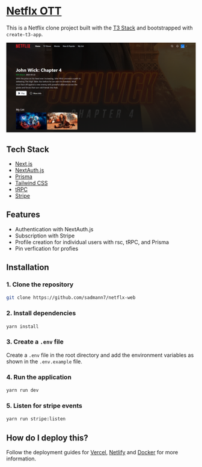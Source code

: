 # [Netflx OTT](https://netflx-web.vercel.app/)

This is a Netflix clone project built with the [T3 Stack](https://create.t3.gg/) and bootstrapped with `create-t3-app`.

[![Netflx OTT](./public/screenshot.png)](https://netflx-web.vercel.app/)

## Tech Stack

- [Next.js](https://nextjs.org)
- [NextAuth.js](https://next-auth.js.org)
- [Prisma](https://prisma.io)
- [Tailwind CSS](https://tailwindcss.com)
- [tRPC](https://trpc.io)
- [Stripe](https://stripe.com)

## Features

- Authentication with NextAuth.js
- Subscription with Stripe
- Profile creation for individual users with rsc, tRPC, and Prisma
- Pin verfication for profies

## Installation

### 1. Clone the repository

```bash
git clone https://github.com/sadmann7/netflx-web
```

### 2. Install dependencies

```bash
yarn install
```

### 3. Create a `.env` file

Create a `.env` file in the root directory and add the environment variables as shown in the `.env.example` file.

### 4. Run the application

```bash
yarn run dev
```

### 5. Listen for stripe events

```bash
yarn run stripe:listen
```

## How do I deploy this?

Follow the deployment guides for [Vercel](https://create.t3.gg/en/deployment/vercel), [Netlify](https://create.t3.gg/en/deployment/netlify) and [Docker](https://create.t3.gg/en/deployment/docker) for more information.
